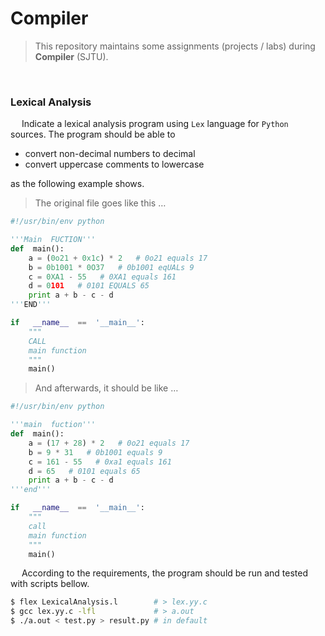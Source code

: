 # Compiler

> This repository maintains some assignments (projects / labs) during **Compiler** (SJTU).

&nbsp;

### Lexical Analysis

&emsp; Indicate a lexical analysis program using `Lex` language for `Python` sources. The program should be able to

- convert non-decimal numbers to decimal
- convert uppercase comments to lowercase

as the following example shows.

> The original file goes like this …

```python
#!/usr/bin/env python

'''Main  FUCTION'''   
def  main():
    a = (0o21 + 0x1c) * 2   # 0o21 equals 17
    b = 0b1001 * 0O37   # 0b1001 eqUALs 9
    c = 0XA1 - 55   # 0XA1 equals 161
    d = 0101   # 0101 EQUALS 65
    print a + b - c - d
'''END'''

if   __name__  ==  '__main__':
    """    
    CALL
    main function
    """
    main()  
```

> And afterwards, it should be like …

```python
#!/usr/bin/env python

'''main  fuction'''
def  main():
    a = (17 + 28) * 2   # 0o21 equals 17
    b = 9 * 31   # 0b1001 equals 9
    c = 161 - 55   # 0xa1 equals 161
    d = 65   # 0101 equals 65
    print a + b - c - d
'''end'''

if   __name__  ==  '__main__':
    """
    call
    main function
    """
    main()
```
&emsp; According to the requirements, the program should be run and tested with scripts bellow.

```bash
$ flex LexicalAnalysis.l        # > lex.yy.c
$ gcc lex.yy.c -lfl             # > a.out
$ ./a.out < test.py > result.py # in default
```
